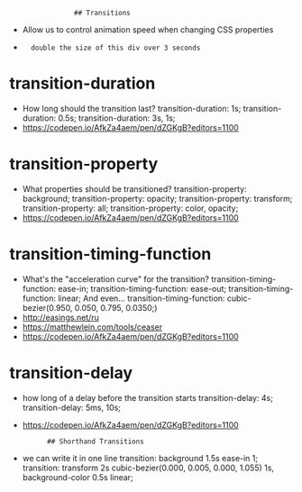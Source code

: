                     ## Transitions
                    
* Allow us to control animation speed when changing CSS properties
*       double the size of this div over 3 seconds

# transition-duration
* How long should the transition last?
    transition-duration: 1s;
    transition-duration: 0.5s;
    transition-duration: 3s, 1s;
* https://codepen.io/AfkZa4aem/pen/dZGKgB?editors=1100

# transition-property
* What properties should be transitioned?
    transition-property: background;
    transition-property: opacity;
    transition-property: transform;
    transition-property: all;
    transition-property: color, opacity;
* https://codepen.io/AfkZa4aem/pen/dZGKgB?editors=1100

# transition-timing-function
* What's the "acceleration curve" for the transition?
    transition-timing-function: ease-in;
    transition-timing-function: ease-out;
    transition-timing-function: linear;
        And even...
    transition-timing-function: cubic-bezier(0.950, 0.050, 0.795, 0.0350;)
* http://easings.net/ru
* https://matthewlein.com/tools/ceaser
* https://codepen.io/AfkZa4aem/pen/dZGKgB?editors=1100

# transition-delay
* how long of a delay before the transition starts
    transition-delay: 4s;
    transition-delay: 5ms, 10s;
* https://codepen.io/AfkZa4aem/pen/dZGKgB?editors=1100

            ## Shorthand Transitions
* we can write it in one line
    transition: background 1.5s ease-in 1;
    transition: 
        transform 2s cubic-bezier(0.000, 0.005, 0.000, 1.055) 1s,
        background-color 0.5s linear;